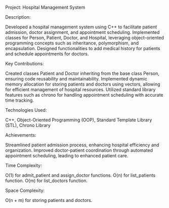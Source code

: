 Project: Hospital Management System

Description:

Developed a hospital management system using C++ to facilitate patient admission, doctor assignment, and appointment scheduling.
Implemented classes for Person, Patient, Doctor, and Hospital, leveraging object-oriented programming concepts such as inheritance, polymorphism, and encapsulation.
Designed functionalities to add medical history for patients and schedule appointments for doctors.

Key Contributions:

Created classes Patient and Doctor inheriting from the base class Person, ensuring code reusability and maintainability.
Implemented dynamic memory allocation for storing patients and doctors using vectors, allowing for efficient management of hospital resources.
Utilized standard library features such as chrono for handling appointment scheduling with accurate time tracking.

Technologies Used:

C++, Object-Oriented Programming (OOP), Standard Template Library (STL), Chrono Library

Achievements:

Streamlined patient admission process, enhancing hospital efficiency and organization.
Improved doctor-patient coordination through automated appointment scheduling, leading to enhanced patient care.

Time Complexity:

O(1) for admit_patient and assign_doctor functions.
O(n) for list_patients function.
O(m) for list_doctors function.

Space Complexity:

O(n + m) for storing patients and doctors.
